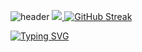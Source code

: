 ![header](https://capsule-render.vercel.app/api?type=waving&color=gradient&height=120&animation=fadeIn&section=footer&text=🚗🚘🚛&fontAlign=70)
<a href="s">
  <img src="https://github-readme-stats.vercel.app/api/top-langs/?username=yunhwane&exclude_repo=dkssud8150.github.io&layout=compact&theme=tokyonight" />
</a>
[![GitHub Streak](https://github-readme-streak-stats.herokuapp.com/?user=yunhwane&theme=tokyonight)](https://git.io/streak-stats)



[![Typing SVG](https://readme-typing-svg.demolab.com?font=Young+Serif&weight=500&size=22&pause=1000&color=1113F7&background=B9FFD400&random=false&width=435&height=80&lines=%F0%9F%90%AF%F0%9F%A4%96%F0%9F%98%80%F0%9F%98%83%F0%9F%98%84%F0%9F%98%81%F0%9F%A5%B5%F0%9F%A4%A2%F0%9F%98%9F)](https://git.io/typing-svg)


  
<!--
**yunhwane/yunhwane** is a ✨ _special_ ✨ repository because its `README.md` (this file) appears on your GitHub profile.

Here are some ideas to get you started:


- 🌱 I’m currently learning ...
- 👯 I’m looking to collaborate on ...
- 🤔 I’m looking for help with ...
- 💬 Ask me about ...
- 📫 How to reach me: ...
- 😄 Pronouns: ...
- ⚡ Fun fact: ...
-->
